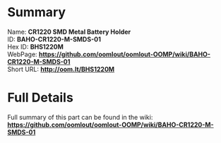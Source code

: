 
Summary
=================
  
Name: __CR1220 SMD Metal Battery Holder__    
ID: __BAHO-CR1220-M-SMDS-01__   
Hex ID: __BHS1220M__   
WebPage: __https://github.com/oomlout/oomlout-OOMP/wiki/BAHO-CR1220-M-SMDS-01__   
Short URL: __http://oom.lt/BHS1220M__   

Full Details
==========================
Full summary of this part can be found in the wiki:   
__https://github.com/oomlout/oomlout-OOMP/wiki/BAHO-CR1220-M-SMDS-01__    

